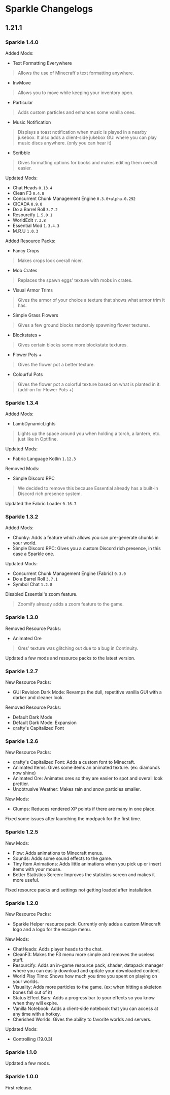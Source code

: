 # Sparkle Changelogs

## 1.21.1

### Sparkle 1.4.0

Added Mods:
- Text Formatting Everywhere
> Allows the use of Minecraft's text formatting anywhere.
- InvMove
> Allows you to move while keeping your inventory open.
- Particular
> Adds custom particles and enhances some vanilla ones.
- Music Notification
> Displays a toast notification when music is played in a nearby jukebox. It also adds a client-side jukebox GUI where you can play music discs anywhere. (only you can hear it)
- Scribble
> Gives formatting options for books and makes editing them overall easier.

Updated Mods:
- Chat Heads `0.13.4`
- Clean F3 `0.4.8`
- Concurrent Chunk Management Engine `0.3.0+alpha.0.292`
- CICADA `0.9.0`
- Do a Barrel Roll `3.7.2`
- Resourcify `1.5.0.1`
- WorldEdit `7.3.8`
- Essential Mod `1.3.4.3`
- M.R.U `1.0.3`

Added Resource Packs:
- Fancy Crops
> Makes crops look overall nicer.
- Mob Crates
> Replaces the spawn eggs' texture with mobs in crates.
- Visual Armor Trims
> Gives the armor of your choice a texture that shows what armor trim it has.
- Simple Grass Flowers
> Gives a few ground blocks randomly spawning flower textures. 
- Blockstates +
> Gives certain blocks some more blockstate textures.
- Flower Pots +
> Gives the flower pot a better texture.
- Colourful Pots
> Gives the flower pot a colorful texture based on what is planted in it. (add-on for Flower Pots +)

### Sparkle 1.3.4

Added Mods:
- LambDynamicLights
> Lights up the space around you when holding a torch, a lantern, etc. just like in Optifine.

Updated Mods:
- Fabric Language Kotlin `1.12.3`

Removed Mods: 
- Simple Discord RPC
> We decided to remove this because Essential already has a built-in Discord rich presence system.

Updated the Fabric Loader `0.16.7`

### Sparkle 1.3.2

Added Mods:
- Chunky: Adds a feature which allows you can pre-generate chunks in your world.
- Simple Discord RPC: Gives you a custom Discord rich presence, in this case a Sparkle one.

Updated Mods:
- Concurrent Chunk Management Engine (Fabric) `0.3.0`
- Do a Barrel Roll `3.7.1`
- Symbol Chat `1.2.8`

Disabled Essential's zoom feature.
> Zoomify already adds a zoom feature to the game.

### Sparkle 1.3.0

Removed Resource Packs:
- Animated Ore
> Ores' texture was glitching out due to a bug in Continuity.

Updated a few mods and resource packs to the latest version. 

### Sparkle 1.2.7

New Resource Packs:
- GUI Revision Dark Mode: Revamps the dull, repetitive vanilla GUI with a darker and cleaner look.

Removed Resource Packs:
- Default Dark Mode
- Default Dark Mode: Expansion
- qrafty's Capitalized Font

### Sparkle 1.2.6

New Resource Packs:
- qrafty's Capitalized Font: Adds a custom font to Minecraft.
- Animated Items: Gives some items an animated texture. (ex: diamonds now shine)
- Animated Ore: Animates ores so they are easier to spot and overall look prettier.
- Unobtrusive Weather: Makes rain and snow particles smaller.

New Mods:
- Clumps: Reduces rendered XP points if there are many in one place.

Fixed some issues after launching the modpack for the first time.

### Sparkle 1.2.5

New Mods:
- Flow: Adds animations to Minecraft menus.
- Sounds: Adds some sound effects to the game.
- Tiny Item Animations: Adds little animations when you pick up or insert items with your mouse.
- Better Statistics Screen: Improves the statistics screen and makes it more useful.

Fixed resource packs and settings not getting loaded after installation.

### Sparkle 1.2.0
New Resource Packs:
- Sparkle Helper resource pack: Currently only adds a custom Minecraft logo and a logo for the escape menu.

New Mods:
- ChatHeads: Adds player heads to the chat.
- CleanF3: Makes the F3 menu more simple and removes the useless stuff.
- Resourcify: Adds an in-game resource pack, shader, datapack manager where you can easily download and update your downloaded content.
- World Play Time: Shows how much you time you spent on playing on your worlds.
- Visuality: Adds more particles to the game. (ex: when hitting a skeleton bones fall out of it)
- Status Effect Bars: Adds a progress bar to your effects so you know when they will expire.
- Vanilla Notebook: Adds a client-side notebook that you can access at any time with a hotkey.
- Cherished Worlds: Gives the ability to favorite worlds and servers.

Updated Mods:
- Controlling (19.0.3)

### Sparkle 1.1.0
Updated a few mods.

### Sparkle 1.0.0
First release.
